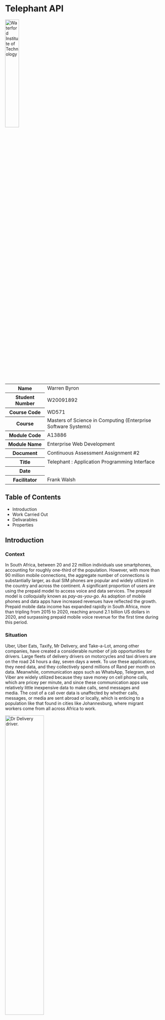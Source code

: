 # Telephant API

<img alt="Waterford Institute of Technology" width="30%" height="30%" src="https://github.com/telephant-co-za/telephant-api/blob/1db76d351260cac7c2a7e33e305c8e1705c04cb0/README/img/wit-logo.jpeg">

<table>
   <tbody>
      <tr>
         <th>
            Name
         </th>
         <td>
            Warren Byron
         </td>
      </tr>
      <tr>
         <th>
            Student Number
         </th>
         <td>
            W20091892
         </td>
      </tr>
      <tr>
         <th>
            Course Code
         </th>
         <td>
            WD571
         </td>
      </tr>
      <tr>
         <th>
            Course
         </th>
         <td>
            Masters of Science in Computing (Enterprise Software Systems)
         </td>
      </tr>
      <tr>
         <th>
            Module Code
         </th>
         <td>
            A13886
         </td>
      </tr>
      <tr>
         <th>
            Module Name
         </th>
         <td>
            Enterprise Web Development
         </td>
      </tr>
      <tr>
         <th>
            Document
         </th>
         <td>
            Continuous Assessment Assignment #2
         </td>
      </tr>
      <tr>
         <th>
            Title
         </th>
         <td>
            Telephant : Application Programming Interface
         </td>
      </tr>
      <tr>
         <th>
            Date
         </th>
         <td>
            &nbsp;
         </td>
      </tr>
      <tr>
         <th>
            Facilitator
         </th>
         <td>
            Frank Walsh
         </td>
      </tr>
   </tbody>
</table>

## Table of Contents

* Introduction
* Work Carried Out
* Delivarables
* Properties

## Introduction

### Context
In South Africa, between 20 and 22 million individuals use smartphones, accounting for roughly one-third of the population. However, with more than 90 million mobile connections, the aggregate number of connections is substantially larger, as dual SIM phones are popular and widely utilized in the country and across the continent.  A significant proportion of users are using the prepaid model to access voice and data services.   The prepaid model is colloquially known as *pay-as-you-go*.  As adoption of mobile phones and data apps have increased revenues have reflected the growth.  Prepaid mobile data income has expanded rapidly in South Africa, more than tripling from 2015 to 2020, reaching around 2.1 billion US dollars in 2020, and surpassing prepaid mobile voice revenue for the first time during this period.

### Situation
Uber, Uber Eats, Taxify, Mr Delivery, and Take-a-Lot, among other companies, have created a considerable number of job opportunities for drivers. Large fleets of delivery drivers on motorcycles and taxi drivers are on the road 24 hours a day, seven days a week. To use these applications, they need data, and they collectively spend millions of Rand per month on data.  Meanwhile, communication apps such as WhatsApp, Telegram, and Viber are widely utilized because they save money on cell phone calls, which are pricey per minute, and since these communication apps use relatively little inexpensive data to make calls, send messages and media. The cost of a call over data is unaffected by whether calls, messages, or media are sent abroad or locally, which is enticing to a population like that found in cities like Johannesburg, where migrant workers come from all across Africa to work.

<img alt="Dr Delivery driver." width="50%" height="50%" src="https://github.com/telephant-co-za/telephant-api/blob/746e74e0cb1f681b449b7d89dc88f8aee51d01a4/README/img/6.jpeg">

<img alt="Uber driver." width="50%" height="50%" src="https://github.com/telephant-co-za/telephant-api/blob/746e74e0cb1f681b449b7d89dc88f8aee51d01a4/README/img/5.jpeg">

### Problem
Many people may not have access to internet hotspots in their homes, and they may not have access to free wifi in and around the city at cafes or restaurants, as they do in Europe and America. It has been my observation that in order to obtain pre-paid data, a user must visit a large retail outlet such as Checkers, Pick n Pay, or a petrol station. Users often only buy airtime in modest amounts, such as R5.00.  Buying airtime is an extremely inefficient and costly endeavor, as a trip to the mall or the CBD can easily cost R20.00 by taxi.

<img alt="Retail shoping mall." width="50%" height="50%" src="https://github.com/telephant-co-za/telephant-api/blob/746e74e0cb1f681b449b7d89dc88f8aee51d01a4/README/img/4.jpeg">

<img alt="Taxi rank." width="50%" height="50%" src="https://github.com/telephant-co-za/telephant-api/blob/746e74e0cb1f681b449b7d89dc88f8aee51d01a4/README/img/2.jpeg">

### Opportunity
I became aware that developers can utilize Africa's Talking's API to create apps that send airtime to phones. The company offers this service on major cell phone networks in numerous African nations, including South Africa.  To assist *prepaid* customers in overcoming the difficulties of getting airtime I have set out to to create a web app to assist and find opportunity in solving the following potential use cases:

### Use Cases

#### Airtime Vendors
Vendors will be able to send clients airtime via the app. As a result, the vendor will give airtime in exchange for cash; this will save the Uber Delivery driver time because he will not have to go to a retail store to acquire airtime before his shift. He'll buy it from airtime sellers who meet them in the parking lots of restaurants.  This expands the ecosystem of the burgeoning sharing economy's opportunities and serves as a point of entry and exit for liquid assets into and out of the broader system.

<img alt="Street vendor" width="50%" height="50%" src="https://github.com/telephant-co-za/telephant-api/blob/746e74e0cb1f681b449b7d89dc88f8aee51d01a4/README/img/1.jpeg">

#### Informal Traders and Spaza Shops (i.e. localised retailers)
In every neighborhood and township across the city are street vendors and spaza shops.  These vendors are generally very close to where consumers work, live or travel.  Unlike huge retail enterprises, which have vast IT systems to manage, control, and supply airtime and may interface directly into mobile networks, these mall shops will be able to buy, sell, control, manage, and issue airtime using only a mobile app or a USSD interface, thanks to the Telephant app.  Despite the low margins on air time, the vendor will find a method to attract customers, while the consumer will gain from the convenience.It also gives the informal trader a cash management mechanism in a world where street crime is a major concern.

<img alt="Spaza shop." width="50%" height="50%" src="https://github.com/telephant-co-za/telephant-api/blob/746e74e0cb1f681b449b7d89dc88f8aee51d01a4/README/img/3.jpeg">

#### Employers
Employers require air time to communicate with their staff. Domestic helpers in South Africa, for example, assist with laundry, washing, gardening, construction/painting, and other duties. Many households may use the app to provide airtime to their domestic workers as part of their wage and to keep in contact with them.  Larger businesses could utilize the Telephant API to connect their payroll, tax, and ERP systems to the service. This will enable these businesses to grant monthly airtime allocations to their employees.  Companies often do not provide wifi or cell phone contracts to all employees; only white collar workers receive these benefits. However, with remote work during the pandemic, many types of business communication, meeting, support, customer engagement, chats, and company messages are accessed via digital channels; however, denying airtime data to all workers is clearly a discriminatory labor practice.

#### Banking
In South Africa, there are a huge number of people who are *"unbankable."* The main reason for this is that the cost of opening and keeping a bank account is disproportionately expensive in comparison to income. People can share *"credit"* on the app and receive some form of transactional banking services as a result of using it.  The app's credit could begin to have the same utility as a currency. As an illustration, oftentimes if you buy a piece of fruit from a street vendor say for 80c and you need 20c in change, you may get your change in the form of sweets (Chappies chewing gums). Among informal traders, Chappies chewing gum has practically become a type of cash for small denominations of currency. Similarly, the liquidity of the system will be equal to its utility. People need airtime and data, and they'll be able to send it in little amounts because of the low transaction fees, effectively turning the app's credit into a cash substitute at the grassroots, micro level. As cash reserves increase additional services can be incorporated.

### Conclusion
As a result of this assignment the Telephant App is available to be launched as a beta version. The project aimed to match the specification of the Enterprise Web Development assignment  while also serving as a proof of concept that may be turned into a live app and pitched to investors. I believe that an app like this would be extremely beneficial to the communities it wants to serve and future enhancements and ideas are listed.

### Sources

https://africabusinesscommunities.com/news/government-formalises-spaza-shops-in-south-africa/

https://www.diamondpavilion.co.za/

https://www.farmersweekly.co.za/agri-news/south-africa/locked-out-of-livelihoods-women-struggle-to-feed-families/attachment/female-hawker-johannesburg_02/

https://theconversation.com/cape-towns-taxi-violence-is-rooted-in-attempts-to-govern-competition-114936

https://www.reuters.com/article/us-safrica-retail-spaza-idUSBREA3J06420140420

https://www.statista.com/statistics/1074337/south-africa-prepaid-mobile-revenue-by-segment/

https://www.statista.com/statistics/488376/forecast-of-smartphone-users-in-south-africa/

https://www.svcapital.co.za/product-page/delivery-bike

https://www.voanews.com/africa/uber-struggles-spreads-africa